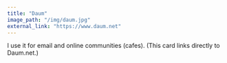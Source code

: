 ```yaml
---
title: "Daum"
image_path: "/img/daum.jpg"
external_link: "https://www.daum.net"
---
```


I use it for email and online communities (cafes).
(This card links directly to Daum.net.)